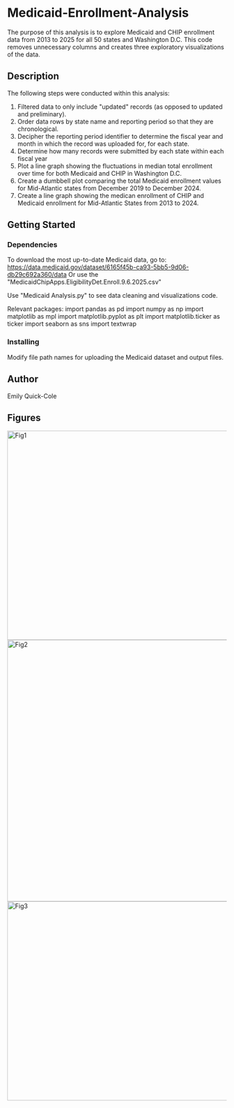 # Medicaid-Enrollment-Analysis

The purpose of this analysis is to explore Medicaid and CHIP enrollment data from 2013 to 2025 for all 50 states and Washington D.C. This code removes unnecessary columns and creates three exploratory visualizations of the data. 

## Description

The following steps were conducted within this analysis: 
1. Filtered data to only include "updated" records (as opposed to updated and preliminary).
2. Order data rows by state name and reporting period so that they are chronological.
3. Decipher the reporting period identifier to determine the fiscal year and month in which the record was uploaded for, for each state.
4. Determine how many records were submitted by each state within each fiscal year
5. Plot a line graph showing the fluctuations in median total enrollment over time for both Medicaid and CHIP in Washington D.C.
6. Create a dumbbell plot comparing the total Medicaid enrollment values for Mid-Atlantic states from December 2019 to December 2024.
7. Create a line graph showing the medican enrollment of CHIP and Medicaid enrollment for Mid-Atlantic States from 2013 to 2024.

## Getting Started

### Dependencies
To download the most up-to-date Medicaid data, go to: https://data.medicaid.gov/dataset/6165f45b-ca93-5bb5-9d06-db29c692a360/data
Or use the "MedicaidChipApps.EligibilityDet.Enroll.9.6.2025.csv"

Use "Medicaid Analysis.py" to see data cleaning and visualizations code.

Relevant packages: 
import pandas as pd
import numpy as np
import matplotlib as mpl
import matplotlib.pyplot as plt
import matplotlib.ticker as ticker
import seaborn as sns
import textwrap

### Installing

Modify file path names for uploading the Medicaid dataset and output files. 


## Author
Emily Quick-Cole

## Figures 
<img width="640" height="480" alt="Fig1" src="https://github.com/user-attachments/assets/9874f8bb-dfe1-40e5-89c0-ccddaeefb3a9" />
<img width="1000" height="600" alt="Fig2" src="https://github.com/user-attachments/assets/1203e567-dab5-456e-965a-a8dcbfca700a" />
<img width="812" height="457" alt="Fig3" src="https://github.com/user-attachments/assets/86eb6dd9-6c5d-4280-9c35-f5b82781762e" />
